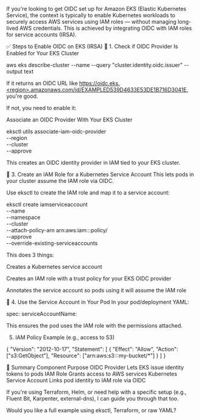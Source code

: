 If you're looking to get OIDC set up for Amazon EKS (Elastic Kubernetes Service), the context is typically to enable Kubernetes workloads to securely access AWS services using IAM roles — without managing long-lived AWS credentials. This is achieved by integrating OIDC with IAM roles for service accounts (IRSA).

✅ Steps to Enable OIDC on EKS (IRSA)
🔹 1. Check if OIDC Provider Is Enabled for Your EKS Cluster


aws eks describe-cluster --name <your-cluster-name> --query "cluster.identity.oidc.issuer" --output text


If it returns an OIDC URL like https://oidc.eks.<region>.amazonaws.com/id/EXAMPLED539D4633E53DE1B716D3041E, you're good.

If not, you need to enable it:



Associate an OIDC Provider With Your EKS Cluster


eksctl utils associate-iam-oidc-provider \
  --region <your-region> \
  --cluster <your-cluster-name> \
  --approve


This creates an OIDC identity provider in IAM tied to your EKS cluster.

🔹 3. Create an IAM Role for a Kubernetes Service Account
This lets pods in your cluster assume the IAM role via OIDC.

Use eksctl to create the IAM role and map it to a service account:

eksctl create iamserviceaccount \
  --name <sa-name> \
  --namespace <namespace> \
  --cluster <cluster-name> \
  --attach-policy-arn arn:aws:iam::<account-id>:policy/<your-policy> \
  --approve \
  --override-existing-serviceaccounts

This does 3 things:

Creates a Kubernetes service account

Creates an IAM role with a trust policy for your EKS OIDC provider

Annotates the service account so pods using it will assume the IAM role


🔹 4. Use the Service Account in Your Pod
In your pod/deployment YAML:


spec:
  serviceAccountName: <sa-name>

This ensures the pod uses the IAM role with the permissions attached.

 5. IAM Policy Example (e.g., access to S3)


{
  "Version": "2012-10-17",
  "Statement": [
    {
      "Effect": "Allow",
      "Action": ["s3:GetObject"],
      "Resource": ["arn:aws:s3:::my-bucket/*"]
    }
  ]
}


🧩 Summary
Component	Purpose
OIDC Provider	Lets EKS issue identity tokens to pods
IAM Role	Grants access to AWS services
Kubernetes Service Account	Links pod identity to IAM role via OIDC

If you're using Terraform, Helm, or need help with a specific setup (e.g., Fluent Bit, Karpenter, external-dns), I can guide you through that too.

Would you like a full example using eksctl, Terraform, or raw YAML?


